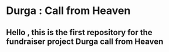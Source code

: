 # Durga : Call from Heaven

## Hello , this is the first repository for the fundraiser project Durga call from Heaven
